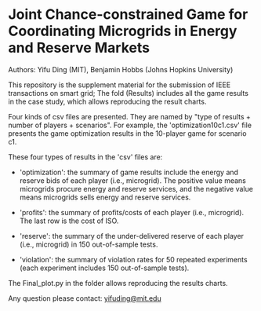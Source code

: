 # Joint Chance-constrained Game for Coordinating Microgrids in Energy and Reserve Markets

Authors: Yifu Ding (MIT), Benjamin Hobbs (Johns Hopkins University)


This repository is the supplement material for the submission of IEEE transactions on smart grid; The fold (Results) includes all the game results in the case study, which allows reproducing the result charts.


Four kinds of csv files are presented. They are named by "type of results + number of players + scenarios". For example, the 'optimization10c1.csv' file presents the game optimization results in the 10-player game for scenario c1. 

These four types of results in the 'csv' files are:

- 'optimization': the summary of game results include the energy and reserve bids of each player (i.e., microgrid). The positive value means microgrids procure energy and reserve services, and the negative value means microgrids sells energy and reserve services.

- 'profits': the summary of profits/costs of each player (i.e., microgrid). The last row is the cost of ISO.

- 'reserve': the summary of the under-delivered reserve of each player (i.e., microgrid) in 150 out-of-sample tests.

- 'violation': the summary of violation rates for 50 repeated experiments (each experiment includes 150 out-of-sample tests).

The Final_plot.py in the folder allows reproducing the results charts.

Any question please contact: yifuding@mit.edu





